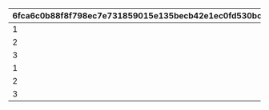 |6fca6c0b88f8f798ec7e731859015e135becb42e1ec0fd530bcdc984d1cc5b6e|89ea61e1609b0f8812766ebed2c4bae285d6cc1707dacc5a7535fbf2a11845a0|1b114faa8ac6ac0f89daf9430e8b11cbf6639ad725f9abecddd93b3212f19fda|545ff91543be073921df7d6b48734ed73ba9d94c6d6fdbbe94ef96a989472ce4|caf9f82fc4d637817e53db1b705623efedb544c9fa46c15ec6e85226c9f9424e|
| --- | --- | --- | --- | --- |
|1|1|300|1|1|
|2|1|600|1|2|
|3|1|900|1|3|
|1|1|300|2|4|
|2|1|600|2|5|
|3|1|900|2|6|